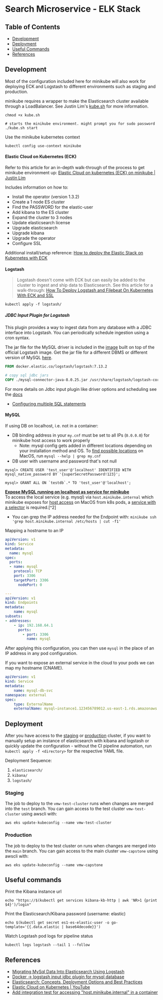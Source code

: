 # Search Microservice - ELK Stack
## Table of Contents

- [Development](#development)
- [Deployment](#deployment)
- [Useful Commands](#useful-commands)
- [References](#references)

## Development

Most of the configuration included here for minikube will also work for deploying ECK and Logstash to different environments such as staging and production.

minikube requires a wrapper to make the Elasticsearch cluster available through a LoadBalancer. See Justin Lim's [kube.sh](https://www.gooksu.com/2021/05/minikube-wrapper-kubernetes/) for more information.

```
chmod +x kube.sh
```

```
# starts the minikube environment. might prompt you for sudo password
./kube.sh start 
```

Use the minikube kubernetes context 
```
kubectl config use-context minikube
```

#### Elastic Cloud on Kubernetes (ECK)

Refer to this article for an in-depth walk-through of the process to get minikube environment up: [Elastic Cloud on kubernetes (ECK) on minikube | Justin Lim](https://www.gooksu.com/2021/05/elastic-cloud-on-kubernetes-eck-on-minikube/)

Includes information on how to:
- Install the operator (version 1.3.2)
- Create a 1 node ES cluster
- Find the PASSWORD for the elastic-user
- Add kibana to the ES cluster
- Expand the cluster to 3 nodes
- Update elasticsearch license
- Upgrade elasticsearch
- Upgrade kibana
- Upgrade the operator
- Configure SSL

Additional install/setup reference: [How to deploy the Elastic Stack on Kubernetes with ECK](https://raphaeldelio.medium.com/deploy-the-elastic-stack-in-kubernetes-with-the-elastic-cloud-on-kubernetes-eck-b51f667828f9)

#### Logstash

> Logstash doesn't come with ECK but can easily be added to the cluster to ingest and ship data to Elasticsearch. See this article for a walk-through: [How To Deploy Logstash and Filebeat On Kubernetes With ECK and SSL](https://raphaeldelio.medium.com/deploy-logstash-and-filebeat-on-kubernetes-with-eck-ssl-and-filebeat-d9f616737390)

```
kubectl apply -f logstash/
```

##### JDBC Input Plugin for Logstash

This plugin provides a way to ingest data from any database with a JDBC interface into Logstash. You can periodically schedule ingestion using a cron syntax.

The jar file for the MySQL driver is included in the [image](dezrogers/logstash-mysql-jdbc:latest) built on top of the official Logstash image. Get the jar file for a different DBMS or different version of MySQL [here](https://www.soapui.org/docs/jdbc/reference/jdbc-drivers/).

```Dockerfile
FROM docker.elastic.co/logstash/logstash:7.13.2

# copy sql jdbc jars
COPY ./mysql-connector-java-8.0.25.jar /usr/share/logstash/logstash-core/lib/jars/mysql-connector-java.jar
```

For more details on Jdbc input plugin like driver options and scheduling see the [docs](https://www.elastic.co/guide/en/logstash/current/plugins-inputs-jdbc.html)

- [Configuring multiple SQL statements](https://www.elastic.co/guide/en/logstash/current/plugins-inputs-jdbc.html#_configuring_multiple_sql_statements)

#### MySQL

If using DB on localhost, i.e. not in a container:

- DB binding address in your `my.cnf` must be set to all IPs (`0.0.0.0`) for minikube host access to work properly
  - Note: mysql config gets added in different locations depending on your installation method and OS. To [find possible locations][3] on MacOS, run `mysql --help | grep my.cnf`
- DB user with username and password that's not null

```
mysql> CREATE USER 'test_user'@'localhost' IDENTIFIED WITH mysql_native_password BY '{superSecretPassword!123}';

mysql> GRANT ALL ON `testdb`.* TO 'test_user'@'localhost';
```

[**Expose MySQL running on localhost as service for minikube**][4]  
To access the local service (e.g. mysql) via `host.minikube.internal` which minikube exposes for [host access][1] on MacOS from k8s pods, a [service with a selector](https://kubernetes.io/docs/concepts/services-networking/service/#services-without-selectors) is required.[^2] 
- You can grep the IP address needed for the Endpoint with: `minikube ssh 'grep host.minikube.internal /etc/hosts | cut -f1'`

Mapping a hostname to an IP

```yaml
apiVersion: v1
kind: Service
metadata:
  name: mysql
spec:
  ports:
  - name: mysql
    protocol: TCP
    port: 3306
    targetPort: 3306
	  nodePort: 0

---
apiVersion: v1
kind: Endpoints
metadata:
	name: mysql
subsets:
- addresses:
	- ip: 192.168.64.1
	  ports:
		- port: 3306
		  name: mysql
```

After applying this configuration, you can then use `mysql` in the place of an IP address in any pod configuration.

If you want to expose an external service in the cloud to your pods we can map my hostname (CNAME).

```yaml
apiVersion: v1
kind: Service
metadata:
	name: mysql-db-svc
namespace: external
spec:
	type: ExternalName
	externalName: mysql–instance1.123456789012.us-east-1.rds.amazonaws.com
```

## Deployment

After you have access to the [staging](#staging) or [production](#production) cluster, if you want to manually setup an instance of elasticsearch with kibana and logstash or quickly update the configuration - without the CI pipeline automation, run `kubectl apply -f <directory>` for the respective YAML file.

Deployment Sequence:

1. `elasticsearch/`
2. `kibana/`
3. `logstash/`

### Staging

The job to deploy to the `vmw-test-cluster` runs when changes are merged into the `test` branch. You can gain access to the test cluster `vmw-test-cluster` using awscli with:

```
aws eks update-kubeconfig --name vmw-test-cluster
```

### Production

The job to deploy to the test cluster on runs when changes are merged into the `main` branch. You can gain access to the main cluster `vmw-capstone` using awscli with:

```
aws eks update-kubeconfig --name vmw-capstone
```

## Useful commands

Print the Kibana instance url

```
echo "https://$(kubectl get services kibana-kb-http | awk 'NR>1 {print $4}')/login"
```

Print the Elasticsearch/Kibana password (username: elastic)

```
echo $(kubectl get secret es1-es-elastic-user -o go-template='{{.data.elastic | base64decode}}')
```

Watch Logstash pod logs for pipeline status

```
kubectl logs logstash --tail 1 --follow
```

## References

- [Migrating MySql Data Into Elasticsearch Using Logstash](https://qbox.io/blog/migrating-mysql-data-into-elasticsearch-using-logstash "Migrating MySql Data Into Elasticsearch Using Logstash")
- [Docker -> logstash input jdbc plugin for mysql database](https://github.com/dimMaryanto93/docker-logstash-input-jdbc)
- [Elasticsearch: Concepts, Deployment Options and Best Practices](https://cloud.netapp.com/blog/cvo-blg-elasticsearch-concepts-deployment-options-and-best-practices)
- [Elastic Cloud on Kubernetes | YouTube](https://youtu.be/WooqwWQv8UA?t=2024)
- [Add integration test for accessing "host.minikube.internal" in a container](https://github.com/kubernetes/minikube/issues/8439#issuecomment-799801736)

[1]: https://minikube.sigs.k8s.io/docs/handbook/host-access/
[2]: https://stackoverflow.com/questions/50952240/connect-to-local-database-from-inside-minikube-cluster
[3]: https://www.digitalocean.com/community/questions/how-to-allow-remote-mysql-database-connection
[4]: https://medium.com/@ManagedKube/kubernetes-access-external-services-e4fd643e5097
